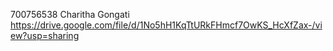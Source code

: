 700756538
Charitha Gongati
https://drive.google.com/file/d/1No5hH1KqTtURkFHmcf7OwKS_HcXfZax-/view?usp=sharing
